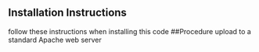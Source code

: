## Installation Instructions
follow these instructions when installing this code
##Procedure
upload to a standard Apache web server